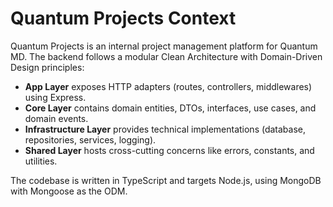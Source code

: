# Quantum Projects Context

Quantum Projects is an internal project management platform for Quantum MD. The backend follows a modular Clean Architecture with Domain-Driven Design principles:

- **App Layer** exposes HTTP adapters (routes, controllers, middlewares) using Express.
- **Core Layer** contains domain entities, DTOs, interfaces, use cases, and domain events.
- **Infrastructure Layer** provides technical implementations (database, repositories, services, logging).
- **Shared Layer** hosts cross-cutting concerns like errors, constants, and utilities.

The codebase is written in TypeScript and targets Node.js, using MongoDB with Mongoose as the ODM.
